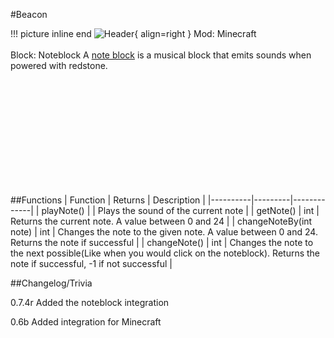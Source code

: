 #Beacon

!!! picture inline end
    ![Header](https://intelligence-modding.de/wp-content/uploads/2021/10/minecraft_note_block.png){ align=right }
    Mod: Minecraft <br><br/>
    Block: Noteblock
A [note block](https://minecraft.fandom.com/wiki/Note_Block) is a musical block that emits sounds when powered with redstone.

<br><br/>
<br><br/>
<br><br/>
<br><br/>
<br><br/>

##Functions
| Function | Returns | Description |
|----------|---------|-------------|
| playNote() |  | Plays the sound of the current note |
| getNote() | int | Returns the current note. A value between 0 and 24 |
| changeNoteBy(int note) | int | Changes the note to the given note. A value between 0 and 24. Returns the note if successful |
| changeNote() | int | Changes the note to the next possible(Like when you would click on the noteblock). Returns the note if successful, -1 if not successful |

##Changelog/Trivia

0.7.4r
Added the noteblock integration

0.6b
Added integration for Minecraft
